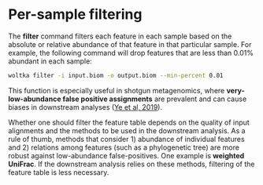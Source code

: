 # Per-sample filtering

The **filter** command filters each feature in each sample based on the absolute or relative abundance of that feature in that particular sample. For example, the following command will drop features that are less than 0.01% abundant in each sample:

```bash
woltka filter -i input.biom -o output.biom --min-percent 0.01
```

This function is especially useful in shotgun metagenomics, where **very-low-abundance false positive assignments** are prevalent and can cause biases in downstream analyses ([Ye et al, 2019](https://www.cell.com/cell/fulltext/S0092-8674(19)30775-5)).

Whether one should filter the feature table depends on the quality of input alignments and the methods to be used in the downstream analysis. As a rule of thumb, methods that consider 1) abundance of individual features and 2) relations among features (such as a phylogenetic tree) are more robust against low-abundance false-positives. One example is **weighted UniFrac**. If the downstream analysis relies on these methods, filtering of the feature table is less necessary.

